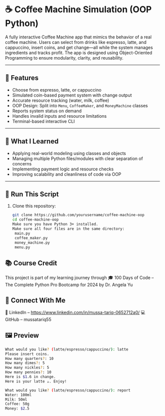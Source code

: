 # ☕ Coffee Machine Simulation (OOP Python)

A fully interactive Coffee Machine app that mimics the behavior of a real coffee machine. Users can select from drinks like espresso, latte, and cappuccino, insert coins, and get change—all while the system manages ingredients and tracks profit. The app is designed using Object-Oriented Programming to ensure modularity, clarity, and reusability.

---

## 📌 Features

- Choose from espresso, latte, or cappuccino
- Simulated coin-based payment system with change output
- Accurate resource tracking (water, milk, coffee)
- OOP Design: Split into `Menu`, `CoffeeMaker`, and `MoneyMachine` classes
- Reports system status on demand
- Handles invalid inputs and resource limitations
- Terminal-based interactive CLI

---

## 🧠 What I Learned

- Applying real-world modeling using classes and objects
- Managing multiple Python files/modules with clear separation of concerns
- Implementing payment logic and resource checks
- Improving scalability and cleanliness of code via OOP

---

## 🚀 Run This Script

1. Clone this repository:
   ```bash
   git clone https://github.com/yourusername/coffee-machine-oop
   cd coffee-machine-oop
   Make sure you have Python 3+ installed.
   Make sure all four files are in the same directory:
    main.py
    coffee_maker.py
    money_machine.py
    menu.py
## 📚 Course Credit
This project is part of my learning journey through
🎓 100 Days of Code – The Complete Python Pro Bootcamp for 2024 by Dr. Angela Yu

## 🔗 Connect With Me
📍 LinkedIn – https://www.linkedin.com/in/mussa-tariq-0652712a0/
💻 GitHub – mussatariq55


## 🖼️ Preview
  ```bash
  What would you like? (latte/espresso/cappuccino/): latte
  Please insert coins.
  How many quarters?: 10
  How many dimes?: 5
  How many nickles?: 5
  How many pennies?: 10
  Here is $1.6 in change.
  Here is your latte ☕️. Enjoy!
  
  What would you like? (latte/espresso/cappuccino/): report
  Water: 100ml
  Milk: 50ml
  Coffee: 50g
  Money: $2.5
